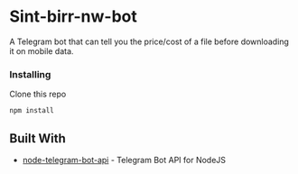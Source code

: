 # Sint-birr-nw-bot
A Telegram bot that can tell you the price/cost of a file before downloading it on mobile data.

### Installing
Clone this repo 

```
npm install
```


## Built With

* [node-telegram-bot-api](https://github.com/yagop/node-telegram-bot-api) - Telegram Bot API for NodeJS
